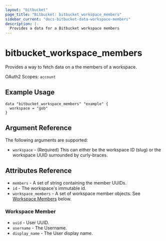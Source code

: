 ```yaml
---
layout: "bitbucket"
page_title: "Bitbucket: bitbucket_workspace_members"
sidebar_current: "docs-bitbucket-data-workspace-members"
description: |-
  Provides a data for a Bitbucket workspace members
---
```


# bitbucket\_workspace\_members

Provides a way to fetch data on a the members of a workspace.

OAuth2 Scopes: `account`

## Example Usage

```hcl
data "bitbucket_workspace_members" "example" {
  workspace = "gob"
}
```

## Argument Reference

The following arguments are supported:

* `workspace` - (Required) This can either be the workspace ID (slug) or the workspace UUID surrounded by curly-braces.

## Attributes Reference

* `members` - A set of string containing the member UUIDs.
* `id` - The workspace's immutable id.
* `workspace_members` - A set of workspace member objects. See [Workspace Members](#workspace-member) below.

### Workspace Member

* `uuid` - User UUID.
* `username` - The Username.
* `display_name` - The User display name.
